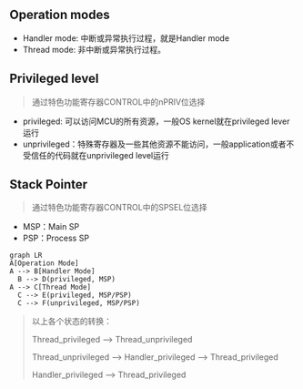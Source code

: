 ## Operation modes
- Handler mode: 中断或异常执行过程，就是Handler mode
- Thread mode: 非中断或异常执行过程。

## Privileged level
> 通过特色功能寄存器CONTROL中的nPRIV位选择
- privileged: 可以访问MCU的所有资源，一般OS kernel就在privileged lever运行
- unprivileged：特殊寄存器及一些其他资源不能访问，一般application或者不受信任的代码就在unprivileged level运行

## Stack Pointer
> 通过特色功能寄存器CONTROL中的SPSEL位选择
- MSP：Main SP
- PSP：Process SP

```mermaid
graph LR
A[Operation Mode]
A --> B[Handler Mode]
  B --> D(privileged, MSP)
A --> C[Thread Mode]
  C --> E(privileged, MSP/PSP)
  C --> F(unprivileged, MSP/PSP)
```
> 以上各个状态的转换：
> 
> Thread_privileged --> Thread_unprivileged
> 
> Thread_unprivileged --> Handler_privileged --> Thread_privileged
> 
> Handler_privileged --> Thread_privileged

